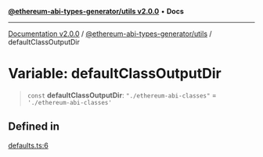 [**@ethereum-abi-types-generator/utils v2.0.0**](../README.md) • **Docs**

***

[Documentation v2.0.0](../../../packages.md) / [@ethereum-abi-types-generator/utils](../README.md) / defaultClassOutputDir

# Variable: defaultClassOutputDir

> `const` **defaultClassOutputDir**: `"./ethereum-abi-classes"` = `'./ethereum-abi-classes'`

## Defined in

[defaults.ts:6](https://github.com/niZmosis/ethereum-abi-types-generator/blob/51c0ac8a6ea35330201860f8469daa0efc6ae8f2/packages/utils/src/defaults.ts#L6)
